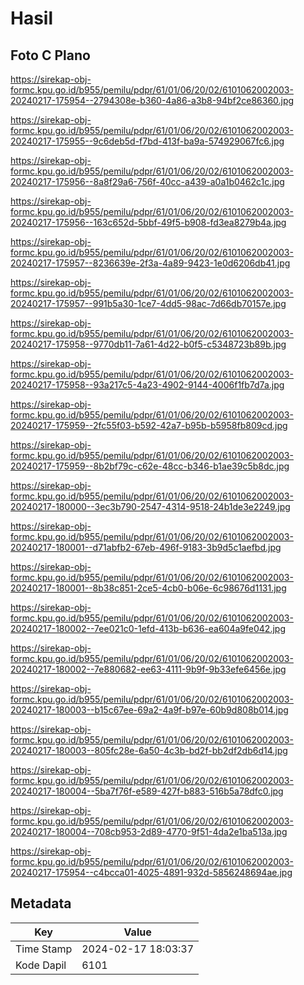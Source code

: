 # Hasil

## Foto C Plano

https://sirekap-obj-formc.kpu.go.id/b955/pemilu/pdpr/61/01/06/20/02/6101062002003-20240217-175954--2794308e-b360-4a86-a3b8-94bf2ce86360.jpg

https://sirekap-obj-formc.kpu.go.id/b955/pemilu/pdpr/61/01/06/20/02/6101062002003-20240217-175955--9c6deb5d-f7bd-413f-ba9a-574929067fc6.jpg

https://sirekap-obj-formc.kpu.go.id/b955/pemilu/pdpr/61/01/06/20/02/6101062002003-20240217-175956--8a8f29a6-756f-40cc-a439-a0a1b0462c1c.jpg

https://sirekap-obj-formc.kpu.go.id/b955/pemilu/pdpr/61/01/06/20/02/6101062002003-20240217-175956--163c652d-5bbf-49f5-b908-fd3ea8279b4a.jpg

https://sirekap-obj-formc.kpu.go.id/b955/pemilu/pdpr/61/01/06/20/02/6101062002003-20240217-175957--8236639e-2f3a-4a89-9423-1e0d6206db41.jpg

https://sirekap-obj-formc.kpu.go.id/b955/pemilu/pdpr/61/01/06/20/02/6101062002003-20240217-175957--991b5a30-1ce7-4dd5-98ac-7d66db70157e.jpg

https://sirekap-obj-formc.kpu.go.id/b955/pemilu/pdpr/61/01/06/20/02/6101062002003-20240217-175958--9770db11-7a61-4d22-b0f5-c5348723b89b.jpg

https://sirekap-obj-formc.kpu.go.id/b955/pemilu/pdpr/61/01/06/20/02/6101062002003-20240217-175958--93a217c5-4a23-4902-9144-4006f1fb7d7a.jpg

https://sirekap-obj-formc.kpu.go.id/b955/pemilu/pdpr/61/01/06/20/02/6101062002003-20240217-175959--2fc55f03-b592-42a7-b95b-b5958fb809cd.jpg

https://sirekap-obj-formc.kpu.go.id/b955/pemilu/pdpr/61/01/06/20/02/6101062002003-20240217-175959--8b2bf79c-c62e-48cc-b346-b1ae39c5b8dc.jpg

https://sirekap-obj-formc.kpu.go.id/b955/pemilu/pdpr/61/01/06/20/02/6101062002003-20240217-180000--3ec3b790-2547-4314-9518-24b1de3e2249.jpg

https://sirekap-obj-formc.kpu.go.id/b955/pemilu/pdpr/61/01/06/20/02/6101062002003-20240217-180001--d71abfb2-67eb-496f-9183-3b9d5c1aefbd.jpg

https://sirekap-obj-formc.kpu.go.id/b955/pemilu/pdpr/61/01/06/20/02/6101062002003-20240217-180001--8b38c851-2ce5-4cb0-b06e-6c98676d1131.jpg

https://sirekap-obj-formc.kpu.go.id/b955/pemilu/pdpr/61/01/06/20/02/6101062002003-20240217-180002--7ee021c0-1efd-413b-b636-ea604a9fe042.jpg

https://sirekap-obj-formc.kpu.go.id/b955/pemilu/pdpr/61/01/06/20/02/6101062002003-20240217-180002--7e880682-ee63-4111-9b9f-9b33efe6456e.jpg

https://sirekap-obj-formc.kpu.go.id/b955/pemilu/pdpr/61/01/06/20/02/6101062002003-20240217-180003--b15c67ee-69a2-4a9f-b97e-60b9d808b014.jpg

https://sirekap-obj-formc.kpu.go.id/b955/pemilu/pdpr/61/01/06/20/02/6101062002003-20240217-180003--805fc28e-6a50-4c3b-bd2f-bb2df2db6d14.jpg

https://sirekap-obj-formc.kpu.go.id/b955/pemilu/pdpr/61/01/06/20/02/6101062002003-20240217-180004--5ba7f76f-e589-427f-b883-516b5a78dfc0.jpg

https://sirekap-obj-formc.kpu.go.id/b955/pemilu/pdpr/61/01/06/20/02/6101062002003-20240217-180004--708cb953-2d89-4770-9f51-4da2e1ba513a.jpg

https://sirekap-obj-formc.kpu.go.id/b955/pemilu/pdpr/61/01/06/20/02/6101062002003-20240217-175954--c4bcca01-4025-4891-932d-5856248694ae.jpg


## Metadata

| Key        | Value               |
| ---------- | ------------------- |
| Time Stamp | 2024-02-17 18:03:37 |
| Kode Dapil | 6101                |



